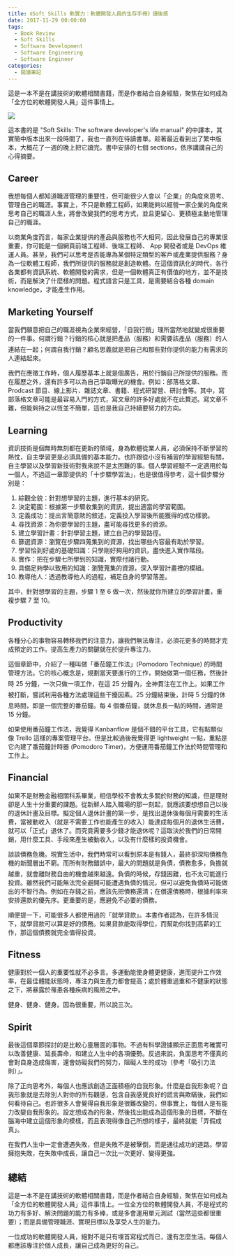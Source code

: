 ```yaml
---
title: 《Soft Skills 軟實力：軟體開發人員的生存手冊》讀後感
date: 2017-11-29 00:00:00
tags:
  - Book Review
  - Soft Skills
  - Software Development
  - Software Engineering
  - Software Engineer
categories:
  - 閱讀筆記
---
```


這是一本不是在講技術的軟體相關書籍，而是作者結合自身經驗，聚焦在如何成為「全方位的軟體開發人員」這件事情上。

<!-- more -->

![](/2017/11/29/book-review-soft-skills-the-software-developer-s-life-manual/soft_skills.jpg)

這本書的是 "Soft Skills: The software developer's life manual" 的中譯本，其實簡中版本出來一段時間了，我也一直列在待讀書單。趁著最近看到出了繁中版本，大概花了一週的晚上把它讀完。書中安排的七個 sections，依序講講自己的心得摘要。

## Career

我想每個人都知道職涯管理的重要性，但可能很少人會以「企業」的角度來思考、管理自己的職涯。事實上，不只是軟體工程師，如果能夠以經營一家企業的角度來思考自己的職涯人生，將會改變我們的思考方式，並且更留心、更積極主動地管理自己的職涯。

以商業角度而言，每家企業提供的產品與服務也不大相同，因此發展自己的專業很重要，你可能是一個網頁前端工程師、後端工程師、 App 開發者或是 DevOps 維運人員。甚至，我們可以思考是否能專為某個特定類型的客戶或產業提供服務？身為一位軟體工程師，我們所提供的服務就是創造軟體。在這個資訊化的時代，各行各業都有資訊系統、軟體開發的需求，但是一個軟體真正有價值的地方，並不是技術，而是解決了什麼樣的問題。程式語言只是工具，是需要結合各種 domain knowledge，才能產生作用。

## Marketing Yourself

當我們願意把自己的職涯視為企業來經營，「自我行銷」理所當然地就變成很重要的一件事。何謂行銷？行銷的核心就是把產品（服務）和需要該產品（服務）的人連結在一起；何謂自我行銷？顧名思義就是把自己和那些對你提供的能力有需求的人連結起來。

我們在應徵工作時，個人履歷基本上就是個廣告，用於行銷自己所提供的服務。而在履歷之外，還有許多可以為自己爭取曝光的機會。例如：部落格文章、Prodcast 節目、線上影片、雜誌文章、書籍、程式研習營、研討會等。其中，寫部落格文章可能是最容易入門的方式，寫文章的許多好處就不在此贅述。寫文章不難，但能夠持之以恆並不簡單，這也是我自己持續要努力的方向。

## Learning

資訊技術是個無時無刻都在更新的領域，身為軟體從業人員，必須保持不斷學習的熱忱，自主學習更是必須具備的基本能力。也許跟從小沒有補習的學習經驗有關，自主學習以及學習新技術對我來說不是太困難的事。個人學習經驗不一定適用於每一個人，不過這一章節提供的「十步驟學習法」，也是很值得參考，這十個步驟分別是：

1. 綜觀全貌：針對想學習的主題，進行基本的研究。
2. 決定範圍：根據第一步驟收集到的資訊，提出適當的學習範圍。
3. 定義成功：提出言簡意賅的敘述，定義投入學習後所能獲得的成功樣貌。
4. 尋找資源：為你要學習的主題，盡可能尋找更多的資源。
5. 建立學習計畫：針對學習主題，建立自己的學習路徑。
6. 篩選資源：瀏覽在步驟四蒐集到的資源，找出哪些內容最有助於學習。
7. 學習恰到好處的基礎知識：只學剛好夠用的資訊，盡快進入實作階段。
8. 實作：把在步驟七所學到的知識，實際付諸行動。
9. 具備足夠學以致用的知識：瀏覽蒐集的資源，深入學習計畫裡的模組。
10. 教導他人：透過教導他人的過程，補足自身的學習落差。

其中，針對想學習的主題，步驟 1 至 6 做一次，然後就你所建立的學習計畫，重複步驟 7 至 10。

## Productivity

各種分心的事物容易轉移我們的注意力，讓我們無法專注，必須花更多的時間才完成預定的工作。提高生產力的關鍵就在於提升專注力。

這個章節中，介紹了一種叫做「番茄鐘工作法」(Pomodoro Technique) 的時間管理方法。它的核心概念是，規劃當天要進行的工作，開始做第一個任務，然後計時 25 分鐘，一次只做一項工作，在這 25 分鐘內，全神貫注在工作上。如果工作被打斷，嘗試利用各種方法處理這些干擾因素。25 分鐘結束後，計時 5 分鐘的休息時間，即是一個完整的番茄鐘。每 4 個番茄鐘，就休息長一點的時間，通常是 15 分鐘。

如果使用番茄鐘工作法，我覺得 Kanbanflow 是個不錯的平台工具，它有點類似像 Trello 這樣的專案管理平台。但是比較過後我覺得更 lightweight 一點，重點是它內建了番茄鐘計時器 (Pomodoro Timer)，方便運用番茄鐘工作法於時間管理和工作上。

## Financial

如果不是財務金融相關科系畢業，相信學校不會教太多關於財務的知識，但是理財卻是人生十分重要的課題。從新鮮人踏入職場的那一刻起，就應該要想想自己以後的退休計畫及目標。擬定個人退休計畫的第一步，是找出退休後每個月需要的生活費，當被動收入（就是不需要工作也能產生的收入）能達成每個月的退休生活費，就可以「正式」退休了。而究竟需要多少錢才能退休呢？這取決於我們的日常開銷，用什麼工具、手段來產生被動收入，以及有什麼樣的投資機會。

談談債務危機。現實生活中，我們時常可以看到原本是有錢人，最終卻深陷債務危機的新聞層出不窮。而所有財務錯誤中，最大的問題就是負債，債務愈多，負擔就越重，就會離財務自由的機會越來越遠。負債的時候，存錢困難，也不太可能進行投資。雖然我們可能無法完全避開可能遭遇負債的情況，但可以避免負債時可能做出的不智行為。例如在存錢之前，應該先把債務還清；在償還債務時，根據利率來安排還款的優先序。更重要的是，應避免不必要的債務。

順便提一下，可能很多人都使用過的「就學貸款」。本書作者認為，在許多情況下，就學貸款可以算是好的債務。如果貸款能取得學位，而幫助你找到高薪的工作，那這個債務就完全值得投資。

## Fitness

健康對於一個人的重要性就不必多言。多運動能使身體更健康，進而提升工作效率，在最佳體能狀態時，專注力與生產力都會提高；處於體重過重和不健康的狀態之下，將暴露於罹患各種疾病的風險之中。

健身、健身、健身。因為很重要，所以說三次。

## Spirit
最後這個章節探討的是比較心靈層面的事物。不過有科學證據顯示正面思考確實可以改善健康、延長壽命，和建立人生中的各項優勢。反過來說，負面思考不僅真的會對自身造成傷害，還會妨礙我們的努力，阻礙人生的成功（參考「吸引力法則）」。

除了正向思考外，每個人也應該創造正面積極的自我形象。什麼是自我形象呢？自我形象就是去除別人對你的所有觀感，包含自我感覺良好的謊言與欺瞞後，我們如何看待自己。也許很多人會覺得自我形象是很難改變的，但事實上，每個人是有能力改變自我形象的。設定想成為的形象，然後找出能成為這個形象的目標，不斷在腦海中建立這個形象的模樣，而且表現得像自己所想的樣子，最終就能「弄假成真」。

在我們人生中一定會遭遇失敗，但是失敗不是被擊倒，而是通往成功的道路。學習擁抱失敗，在失敗中成長，讓自己一次比一次更好、變得更強。

## 總結

這是一本不是在講技術的軟體相關書籍，而是作者結合自身經驗，聚焦在如何成為「全方位的軟體開發人員」這件事情上。一位全方位的軟體開發人員，不是程式的功力有多好、解決問題的能力有多棒，或是多會運用單元測試（當然這些都很重要）；而是具備管理職涯、實現目標以及享受人生的能力。

一位成功的軟體開發人員，絕對不是只有埋首寫程式而已，還有怎麼生活。每個人都應該專注於個人成長，讓自己成為更好的自己。

